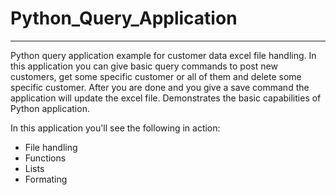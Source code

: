 # Python_Query_Application
-------------------
Python query application example for customer data excel file handling. In this application you can give basic query commands to post new customers, get some specific customer or all of them and delete some specific customer. After you are done and you give a save command the application will update the excel file. Demonstrates the basic capabilities of Python application.

In this application you'll see the following in action:

* File handling
* Functions
* Lists
* Formating
